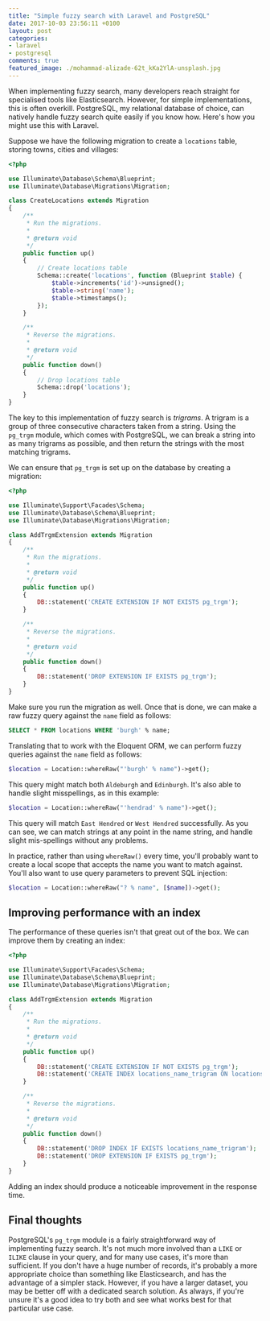 ```yaml
---
title: "Simple fuzzy search with Laravel and PostgreSQL"
date: 2017-10-03 23:56:11 +0100
layout: post
categories:
- laravel
- postgresql
comments: true
featured_image: ./mohammad-alizade-62t_kKa2YlA-unsplash.jpg
---
```


When implementing fuzzy search, many developers reach straight for specialised tools like Elasticsearch. However, for simple implementations, this is often overkill. PostgreSQL, my relational database of choice, can natively handle fuzzy search quite easily if you know how. Here's how you might use this with Laravel.

Suppose we have the following migration to create a `locations` table, storing towns, cities and villages:

```php
<?php

use Illuminate\Database\Schema\Blueprint;
use Illuminate\Database\Migrations\Migration;

class CreateLocations extends Migration
{
    /**
     * Run the migrations.
     *
     * @return void
     */
    public function up()
    {
        // Create locations table
        Schema::create('locations', function (Blueprint $table) {
            $table->increments('id')->unsigned();
            $table->string('name');
            $table->timestamps();
        });
    }

    /**
     * Reverse the migrations.
     *
     * @return void
     */
    public function down()
    {
        // Drop locations table
        Schema::drop('locations');
    }
}
```

The key to this implementation of fuzzy search is *trigrams*. A trigram is a group of three consecutive characters taken from a string. Using the `pg_trgm` module, which comes with PostgreSQL, we can break a string into as many trigrams as possible, and then return the strings with the most matching trigrams.

We can ensure that `pg_trgm` is set up on the database by creating a migration:

```php
<?php

use Illuminate\Support\Facades\Schema;
use Illuminate\Database\Schema\Blueprint;
use Illuminate\Database\Migrations\Migration;

class AddTrgmExtension extends Migration
{
    /**
     * Run the migrations.
     *
     * @return void
     */
    public function up()
    {
        DB::statement('CREATE EXTENSION IF NOT EXISTS pg_trgm');
    }

    /**
     * Reverse the migrations.
     *
     * @return void
     */
    public function down()
    {
        DB::statement('DROP EXTENSION IF EXISTS pg_trgm');
    }
}
```

Make sure you run the migration as well. Once that is done, we can make a raw fuzzy query against the `name` field as follows:

```sql
SELECT * FROM locations WHERE 'burgh' % name;
```

Translating that to work with the Eloquent ORM, we can perform fuzzy queries against the `name` field as follows:

```php
$location = Location::whereRaw("'burgh' % name")->get();
```

This query might match both `Aldeburgh` and `Edinburgh`. It's also able to handle slight misspellings, as in this example:

```php
$location = Location::whereRaw("'hendrad' % name")->get();
```

This query will match `East Hendred` or `West Hendred` successfully. As you can see, we can match strings at any point in the name string, and handle slight mis-spellings without any problems.

In practice, rather than using `whereRaw()` every time, you'll probably want to create a local scope that accepts the name you want to match against. You'll also want to use query parameters to prevent SQL injection:

```php
$location = Location::whereRaw("? % name", [$name])->get();
```

Improving performance with an index
-----------------------------------

The performance of these queries isn't that great out of the box. We can improve them by creating an index:

```php
<?php

use Illuminate\Support\Facades\Schema;
use Illuminate\Database\Schema\Blueprint;
use Illuminate\Database\Migrations\Migration;

class AddTrgmExtension extends Migration
{
    /**
     * Run the migrations.
     *
     * @return void
     */
    public function up()
    {
        DB::statement('CREATE EXTENSION IF NOT EXISTS pg_trgm');
        DB::statement('CREATE INDEX locations_name_trigram ON locations USING gist(name gist_trgm_ops);');
    }

    /**
     * Reverse the migrations.
     *
     * @return void
     */
    public function down()
    {
        DB::statement('DROP INDEX IF EXISTS locations_name_trigram');
        DB::statement('DROP EXTENSION IF EXISTS pg_trgm');
    }
}
```

Adding an index should produce a noticeable improvement in the response time.

Final thoughts
--------------

PostgreSQL's `pg_trgm` module is a fairly straightforward way of implementing fuzzy search. It's not much more involved than a `LIKE` or `ILIKE` clause in your query, and for many use cases, it's more than sufficient. If you don't have a huge number of records, it's probably a more appropriate choice than something like Elasticsearch, and has the advantage of a simpler stack. However, if you have a larger dataset, you may be better off with a dedicated search solution. As always, if you're unsure it's a good idea to try both and see what works best for that particular use case.
